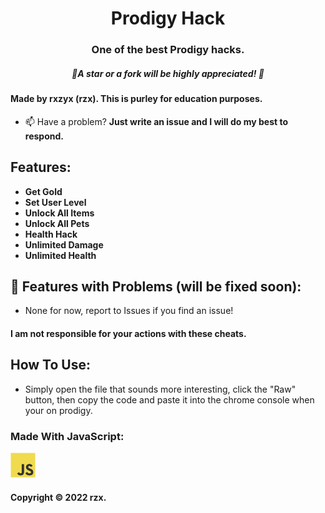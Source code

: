 <h1 align="center">Prodigy Hack</h1>
<h3 align="center">One of the best Prodigy hacks.</h3>
<h5 align="center">🌟A star or a fork will be highly appreciated! 🍴</h5>

#### Made by rxzyx (rzx). This is purley for education purposes.
- 📫 Have a problem? **Just write an issue and I will do my best to respond.**

## Features:

- **Get Gold**
- **Set User Level**
- **Unlock All Items**
- **Unlock All Pets**
- **Health Hack**
- **Unlimited Damage**
- **Unlimited Health**
## 🤖 Features with Problems (will be fixed soon):

- None for now, report to Issues if you find an issue!

#### I am not responsible for your actions with these cheats.

## How To Use:

- Simply open the file that sounds more interesting, click the "Raw" button, then copy the code and paste it into the chrome console when your on prodigy.

<h3 align="left">Made With JavaScript:</h3>
<p align="left"> <a href="https://developer.mozilla.org/en-US/docs/Web/JavaScript" target="_blank" rel="noreferrer"> <img src="https://raw.githubusercontent.com/devicons/devicon/master/icons/javascript/javascript-original.svg" alt="javascript" width="40" height="40"/> </a> </p>

#### Copyright &copy; 2022 rzx.
